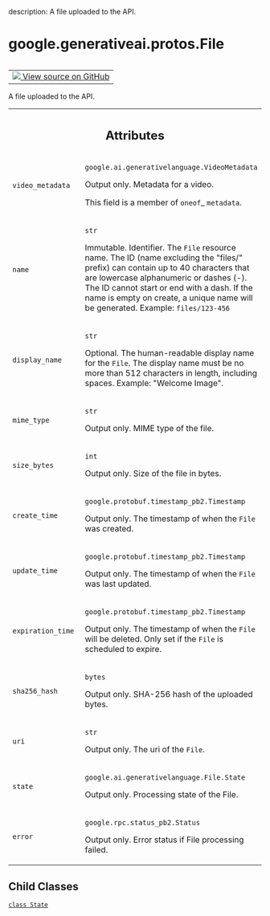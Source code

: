 description: A file uploaded to the API.

<div itemscope itemtype="http://developers.google.com/ReferenceObject">
<meta itemprop="name" content="google.generativeai.protos.File" />
<meta itemprop="path" content="Stable" />
<meta itemprop="property" content="State"/>
</div>

# google.generativeai.protos.File

<!-- Insert buttons and diff -->

<table class="tfo-notebook-buttons tfo-api nocontent" align="left">
<td>
  <a target="_blank" href="https://github.com/googleapis/google-cloud-python/tree/main/packages/google-ai-generativelanguage/google/ai/generativelanguage_v1beta/types/file.py#L34-L154">
    <img src="https://www.tensorflow.org/images/GitHub-Mark-32px.png" />
    View source on GitHub
  </a>
</td>
</table>



A file uploaded to the API.

<!-- Placeholder for "Used in" -->




<!-- Tabular view -->
 <table class="responsive fixed orange">
<colgroup><col width="214px"><col></colgroup>
<tr><th colspan="2"><h2 class="add-link">Attributes</h2></th></tr>

<tr>
<td>

`video_metadata`<a id="video_metadata"></a>

</td>
<td>

`google.ai.generativelanguage.VideoMetadata`

Output only. Metadata for a video.

This field is a member of `oneof`_ ``metadata``.

</td>
</tr><tr>
<td>

`name`<a id="name"></a>

</td>
<td>

`str`

Immutable. Identifier. The ``File`` resource name. The ID
(name excluding the "files/" prefix) can contain up to 40
characters that are lowercase alphanumeric or dashes (-).
The ID cannot start or end with a dash. If the name is empty
on create, a unique name will be generated. Example:
``files/123-456``

</td>
</tr><tr>
<td>

`display_name`<a id="display_name"></a>

</td>
<td>

`str`

Optional. The human-readable display name for the ``File``.
The display name must be no more than 512 characters in
length, including spaces. Example: "Welcome Image".

</td>
</tr><tr>
<td>

`mime_type`<a id="mime_type"></a>

</td>
<td>

`str`

Output only. MIME type of the file.

</td>
</tr><tr>
<td>

`size_bytes`<a id="size_bytes"></a>

</td>
<td>

`int`

Output only. Size of the file in bytes.

</td>
</tr><tr>
<td>

`create_time`<a id="create_time"></a>

</td>
<td>

`google.protobuf.timestamp_pb2.Timestamp`

Output only. The timestamp of when the ``File`` was created.

</td>
</tr><tr>
<td>

`update_time`<a id="update_time"></a>

</td>
<td>

`google.protobuf.timestamp_pb2.Timestamp`

Output only. The timestamp of when the ``File`` was last
updated.

</td>
</tr><tr>
<td>

`expiration_time`<a id="expiration_time"></a>

</td>
<td>

`google.protobuf.timestamp_pb2.Timestamp`

Output only. The timestamp of when the ``File`` will be
deleted. Only set if the ``File`` is scheduled to expire.

</td>
</tr><tr>
<td>

`sha256_hash`<a id="sha256_hash"></a>

</td>
<td>

`bytes`

Output only. SHA-256 hash of the uploaded
bytes.

</td>
</tr><tr>
<td>

`uri`<a id="uri"></a>

</td>
<td>

`str`

Output only. The uri of the ``File``.

</td>
</tr><tr>
<td>

`state`<a id="state"></a>

</td>
<td>

`google.ai.generativelanguage.File.State`

Output only. Processing state of the File.

</td>
</tr><tr>
<td>

`error`<a id="error"></a>

</td>
<td>

`google.rpc.status_pb2.Status`

Output only. Error status if File processing
failed.

</td>
</tr>
</table>



## Child Classes
[`class State`](../../../google/generativeai/protos/File/State.md)

